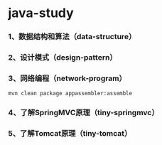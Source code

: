 # java-study
### 1、数据结构和算法（data-structure）
### 2、设计模式（design-pattern）
### 3、网络编程（network-program）
```$xslt
mvn clean package appassembler:assemble
```
### 4、了解SpringMVC原理（tiny-springmvc）
### 5、了解Tomcat原理（tiny-tomcat）